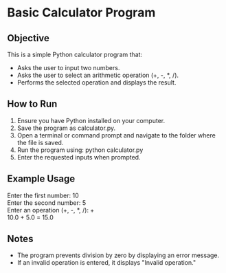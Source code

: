 # Basic Calculator Program

## Objective
This is a simple Python calculator program that:
- Asks the user to input two numbers.
- Asks the user to select an arithmetic operation (+, -, *, /).
- Performs the selected operation and displays the result.

## How to Run
1. Ensure you have Python installed on your computer.
2. Save the program as calculator.py.
3. Open a terminal or command prompt and navigate to the folder where the file is saved.
4. Run the program using:
   python calculator.py
5. Enter the requested inputs when prompted.

## Example Usage
Enter the first number: 10  
Enter the second number: 5  
Enter an operation (+, -, *, /): +  
10.0 + 5.0 = 15.0  

## Notes
- The program prevents division by zero by displaying an error message.
- If an invalid operation is entered, it displays "Invalid operation."